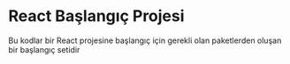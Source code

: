 # React Başlangıç Projesi
Bu kodlar bir React projesine başlangıç için gerekli olan paketlerden oluşan bir başlangıç setidir